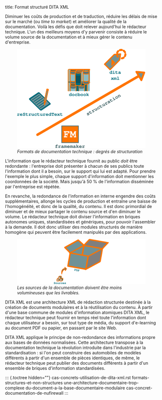title: Format structuré DITA XML

Diminuer les coûts de production et de traduction, réduire les délais de
mise sur le marché (ou *time to market*) et améliorer la qualité de la
documentation. Voilà les défis que doit relever aujourd\'hui le
rédacteur technique. L\'un des meilleurs moyens d\'y parvenir consiste à
réduire le volume source de la documentation et à mieux gérer le contenu
d\'entreprise.

<figure>
<img src="graphics/degre-structuration.svg"
alt="graphics/degre-structuration.svg" />
<figcaption><em>Formats de documentation technique : degrés de
structuration</em></figcaption>
</figure>

L\'information que le rédacteur technique fournit au public *doit* être
redondante : l\'entreprise doit présenter à chacun de ses publics toute
l\'information dont il a besoin, sur le support qui lui est adapté. Pour
prendre l\'exemple le plus simple, chaque support d\'information doit
mentionner les coordonnées de la société. Mais jusqu\'à 50 % de
l\'information disséminée par l\'entreprise est répétée.

En revanche, la redondance de l\'information en interne engendre des
coûts supplémentaires, allonge les cycles de production et entraîne une
baisse de l\'homogénéité, et donc de la qualité, du contenu. Il est donc
primordial de diminuer et de mieux partager le contenu source et d\'en
diminuer le volume. Le rédacteur technique doit diviser l\'information
en briques autonomes uniques, standardisées et génériques, pour pouvoir
l\'assembler à la demande. Il doit donc utiliser des modules structurés
de manière homogène qui peuvent être facilement manipulés par des
applications.

<figure>
<img src="graphics/non-redondance.svg"
alt="graphics/non-redondance.svg" />
<figcaption><em>Les sources de la documentation doivent être moins
volumineuses que les livrables.</em></figcaption>
</figure>

DITA XML est une architecture XML de rédaction structurée destinée à la
création de documents modulaires et à la réutilisation du contenu. À
partir d\'une base commune de modules d\'information atomiques DITA XML,
le rédacteur technique peut fournir en temps réel toute l\'information
dont chaque utilisateur a besoin, sur tout type de média, du support
d\'e-learning au document PDF ou papier, en passant par le site Web.

DITA XML applique le principe de non-redondance des informations propre
aux bases de données normalisées. Cette architecture transpose à la
documentation technique la révolution introduite dans l\'industrie par
la standardisation : si l\'on peut construire des automobiles de modèles
différents à partir d\'un ensemble de pièces identiques, de même, le
rédacteur technique peut publier des documents différents à partir d\'un
ensemble de briques d\'information standardisées.

::: {.toctree hidden=""}
cas-concrets-utilisation-de-dita-xml.rst
formats-structures-et-non-structures
une-architecture-documentaire-trop-complexe
du-document-a-la-base-documentaire-modulaire
cas-concret-documentation-de-nufirewall
:::

